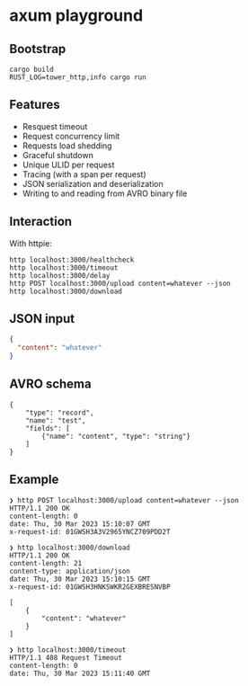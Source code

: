 # axum playground

## Bootstrap

```
cargo build
RUST_LOG=tower_http,info cargo run
```

## Features

- Resquest timeout
- Request concurrency limit
- Requests load shedding
- Graceful shutdown
- Unique ULID per request
- Tracing (with a span per request)
- JSON serialization and deserialization
- Writing to and reading from AVRO binary file

## Interaction

With httpie:

```
http localhost:3000/healthcheck
http localhost:3000/timeout
http localhost:3000/delay
http POST localhost:3000/upload content=whatever --json
http localhost:3000/download
```

## JSON input

```json
{
  "content": "whatever"
}
```

## AVRO schema

```avro
{
    "type": "record",
    "name": "test",
    "fields": [
        {"name": "content", "type": "string"}
    ]
}
```

## Example

```
❯ http POST localhost:3000/upload content=whatever --json
HTTP/1.1 200 OK
content-length: 0
date: Thu, 30 Mar 2023 15:10:07 GMT
x-request-id: 01GWSH3A3V2965YNCZ709PDD2T

❯ http localhost:3000/download
HTTP/1.1 200 OK
content-length: 21
content-type: application/json
date: Thu, 30 Mar 2023 15:10:15 GMT
x-request-id: 01GWSH3HNKSWKR2GEXBRESNVBP

[
    {
        "content": "whatever"
    }
]

❯ http localhost:3000/timeout
HTTP/1.1 408 Request Timeout
content-length: 0
date: Thu, 30 Mar 2023 15:11:40 GMT

```

